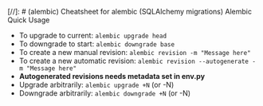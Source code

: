 [//]: # (alembic) Cheatsheet for alembic (SQLAlchemy migrations)
Alembic Quick Usage

- To upgrade to current: `alembic upgrade head`
- To downgrade to start: `alembic downgrade base`
- To create a new manual revision: `alembic revision -m "Message here"`
- To create a new automatic revision: `alembic revision --autogenerate -m "Message here"`
- **Autogenerated revisions needs metadata set in env.py**
- Upgrade arbitrarily: `alembic upgrade +N` (or -N)
- Downgrade arbitrarily: `alembic downgrade +N` (or -N)
